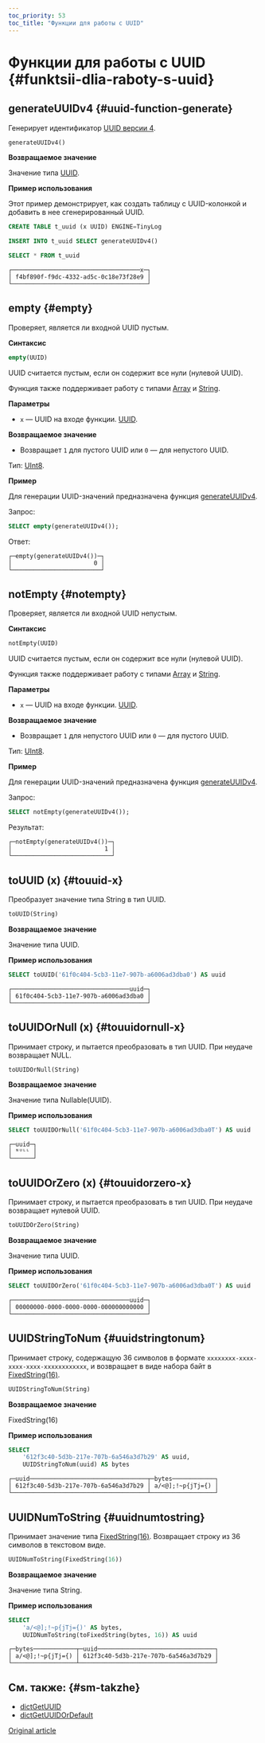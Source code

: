```yaml
---
toc_priority: 53
toc_title: "Функции для работы с UUID"
---
```


# Функции для работы с UUID {#funktsii-dlia-raboty-s-uuid}

## generateUUIDv4 {#uuid-function-generate}

Генерирует идентификатор [UUID версии 4](https://tools.ietf.org/html/rfc4122#section-4.4).

``` sql
generateUUIDv4()
```

**Возвращаемое значение**

Значение типа [UUID](../../sql-reference/functions/uuid-functions.md).

**Пример использования**

Этот пример демонстрирует, как создать таблицу с UUID-колонкой и добавить в нее сгенерированный UUID.

``` sql
CREATE TABLE t_uuid (x UUID) ENGINE=TinyLog

INSERT INTO t_uuid SELECT generateUUIDv4()

SELECT * FROM t_uuid
```

``` text
┌────────────────────────────────────x─┐
│ f4bf890f-f9dc-4332-ad5c-0c18e73f28e9 │
└──────────────────────────────────────┘
```

## empty {#empty}

Проверяет, является ли входной UUID пустым.

**Синтаксис**

```sql
empty(UUID)
```

UUID считается пустым, если он содержит все нули (нулевой UUID).

Функция также поддерживает работу с типами [Array](array-functions.md#empty) и [String](string-functions.md#empty).

**Параметры**

-   `x` — UUID на входе функции. [UUID](../data-types/uuid.md).

**Возвращаемое значение**

-   Возвращает `1` для пустого UUID или `0` — для непустого UUID.

Тип: [UInt8](../data-types/int-uint.md).

**Пример**

Для генерации UUID-значений предназначена функция [generateUUIDv4](#uuid-function-generate).

Запрос:

```sql
SELECT empty(generateUUIDv4());
```

Ответ:

```text
┌─empty(generateUUIDv4())─┐
│                       0 │
└─────────────────────────┘
```

## notEmpty {#notempty}

Проверяет, является ли входной UUID непустым.

**Синтаксис**

```sql
notEmpty(UUID)
```

UUID считается пустым, если он содержит все нули (нулевой UUID).

Функция также поддерживает работу с типами [Array](array-functions.md#notempty) и [String](string-functions.md#notempty).

**Параметры**

-   `x` — UUID на входе функции. [UUID](../data-types/uuid.md).

**Возвращаемое значение**

-   Возвращает `1` для непустого UUID или `0` — для пустого UUID.

Тип: [UInt8](../data-types/int-uint.md).

**Пример**

Для генерации UUID-значений предназначена функция [generateUUIDv4](#uuid-function-generate).

Запрос:

```sql
SELECT notEmpty(generateUUIDv4());
```

Результат:

```text
┌─notEmpty(generateUUIDv4())─┐
│                          1 │
└────────────────────────────┘
```

## toUUID (x) {#touuid-x}

Преобразует значение типа String в тип UUID.

``` sql
toUUID(String)
```

**Возвращаемое значение**

Значение типа UUID.

**Пример использования**

``` sql
SELECT toUUID('61f0c404-5cb3-11e7-907b-a6006ad3dba0') AS uuid
```

``` text
┌─────────────────────────────────uuid─┐
│ 61f0c404-5cb3-11e7-907b-a6006ad3dba0 │
└──────────────────────────────────────┘
```

## toUUIDOrNull (x) {#touuidornull-x}

Принимает строку, и пытается преобразовать в тип UUID. При неудаче возвращает NULL.

``` sql
toUUIDOrNull(String)
```

**Возвращаемое значение**

Значение типа Nullable(UUID).

**Пример использования**

``` sql
SELECT toUUIDOrNull('61f0c404-5cb3-11e7-907b-a6006ad3dba0T') AS uuid
```

``` text
┌─uuid─┐
│ ᴺᵁᴸᴸ │
└──────┘
```

## toUUIDOrZero (x) {#touuidorzero-x}

Принимает строку, и пытается преобразовать в тип UUID. При неудаче возвращает нулевой UUID.

``` sql
toUUIDOrZero(String)
```

**Возвращаемое значение**

Значение типа UUID.

**Пример использования**

``` sql
SELECT toUUIDOrZero('61f0c404-5cb3-11e7-907b-a6006ad3dba0T') AS uuid
```

``` text
┌─────────────────────────────────uuid─┐
│ 00000000-0000-0000-0000-000000000000 │
└──────────────────────────────────────┘
```

## UUIDStringToNum {#uuidstringtonum}

Принимает строку, содержащую 36 символов в формате `xxxxxxxx-xxxx-xxxx-xxxx-xxxxxxxxxxxx`, и возвращает в виде набора байт в [FixedString(16)](../../sql-reference/functions/uuid-functions.md).

``` sql
UUIDStringToNum(String)
```

**Возвращаемое значение**

FixedString(16)

**Пример использования**

``` sql
SELECT
    '612f3c40-5d3b-217e-707b-6a546a3d7b29' AS uuid,
    UUIDStringToNum(uuid) AS bytes
```

``` text
┌─uuid─────────────────────────────────┬─bytes────────────┐
│ 612f3c40-5d3b-217e-707b-6a546a3d7b29 │ a/<@];!~p{jTj={) │
└──────────────────────────────────────┴──────────────────┘
```

## UUIDNumToString {#uuidnumtostring}

Принимает значение типа [FixedString(16)](../../sql-reference/functions/uuid-functions.md). Возвращает строку из 36 символов в текстовом виде.

``` sql
UUIDNumToString(FixedString(16))
```

**Возвращаемое значение**

Значение типа String.

**Пример использования**

``` sql
SELECT
    'a/<@];!~p{jTj={)' AS bytes,
    UUIDNumToString(toFixedString(bytes, 16)) AS uuid
```

``` text
┌─bytes────────────┬─uuid─────────────────────────────────┐
│ a/<@];!~p{jTj={) │ 612f3c40-5d3b-217e-707b-6a546a3d7b29 │
└──────────────────┴──────────────────────────────────────┘
```

## См. также: {#sm-takzhe}

-   [dictGetUUID](ext-dict-functions.md)
-   [dictGetUUIDOrDefault](ext-dict-functions.md)

[Original article](https://clickhouse.tech/docs/en/query_language/functions/uuid_function/) <!--hide-->
